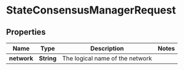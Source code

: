 

# StateConsensusManagerRequest


## Properties

| Name | Type | Description | Notes |
|------------ | ------------- | ------------- | -------------|
|**network** | **String** | The logical name of the network |  |



